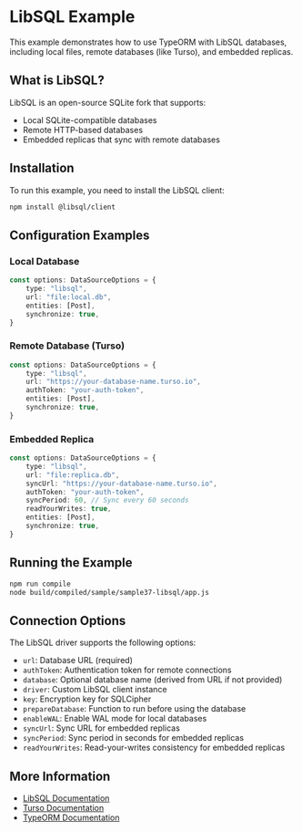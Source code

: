 # LibSQL Example

This example demonstrates how to use TypeORM with LibSQL databases, including local files, remote databases (like Turso), and embedded replicas.

## What is LibSQL?

LibSQL is an open-source SQLite fork that supports:
- Local SQLite-compatible databases
- Remote HTTP-based databases
- Embedded replicas that sync with remote databases

## Installation

To run this example, you need to install the LibSQL client:

```bash
npm install @libsql/client
```

## Configuration Examples

### Local Database

```typescript
const options: DataSourceOptions = {
    type: "libsql",
    url: "file:local.db",
    entities: [Post],
    synchronize: true,
}
```

### Remote Database (Turso)

```typescript
const options: DataSourceOptions = {
    type: "libsql",
    url: "https://your-database-name.turso.io",
    authToken: "your-auth-token",
    entities: [Post],
    synchronize: true,
}
```

### Embedded Replica

```typescript
const options: DataSourceOptions = {
    type: "libsql",
    url: "file:replica.db",
    syncUrl: "https://your-database-name.turso.io",
    authToken: "your-auth-token",
    syncPeriod: 60, // Sync every 60 seconds
    readYourWrites: true,
    entities: [Post],
    synchronize: true,
}
```

## Running the Example

```bash
npm run compile
node build/compiled/sample/sample37-libsql/app.js
```

## Connection Options

The LibSQL driver supports the following options:

- `url`: Database URL (required)
- `authToken`: Authentication token for remote connections
- `database`: Optional database name (derived from URL if not provided)
- `driver`: Custom LibSQL client instance
- `key`: Encryption key for SQLCipher
- `prepareDatabase`: Function to run before using the database
- `enableWAL`: Enable WAL mode for local databases
- `syncUrl`: Sync URL for embedded replicas
- `syncPeriod`: Sync period in seconds for embedded replicas
- `readYourWrites`: Read-your-writes consistency for embedded replicas

## More Information

- [LibSQL Documentation](https://github.com/libsql/libsql)
- [Turso Documentation](https://docs.turso.tech/)
- [TypeORM Documentation](https://typeorm.io/)